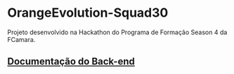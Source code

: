 # OrangeEvolution-Squad30

Projeto desenvolvido na Hackathon do Programa de Formação Season 4 da FCamara.

## <a href="https://github.com/squad-30/OrangeEvolution-Squad30/blob/main/backend/README.md">Documentação do Back-end</a>

